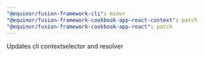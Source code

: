 ```yaml
---
"@equinor/fusion-framework-cli": minor
"@equinor/fusion-framework-cookbook-app-react-context": patch
"@equinor/fusion-framework-cookbook-app-react": patch
---
```


Updates cli contextselector and resolver
